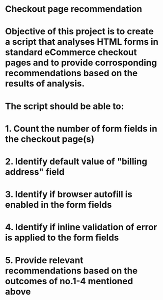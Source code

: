 # Checkout page recommendation
# Objective of this project is to create a script that analyses HTML forms in standard eCommerce checkout pages and to provide corrosponding recommendations based on the results of analysis.
# The script should be able to:
#  1. Count the number of form fields in the checkout page(s)
#  2. Identify default value of "billing address" field
#  3. Identify if browser autofill is enabled in the form fields
#  4. Identify if inline validation of error is applied to the form fields
#  5. Provide relevant recommendations based on the outcomes of no.1-4 mentioned above
